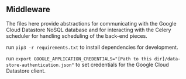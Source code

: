 ## Middleware ##

The files here provide abstractions for communicating with the Google Cloud Datastore NoSQL database and for interacting with the Celery scheduler for handling scheduling of the back-end pieces. 

run `pip3 -r requirements.txt` to install dependencies for development. 

run `export GOOGLE_APPLICATION_CREDENTIALS="[Path to this dir]/data-store-authentication.json"` to set credentials for the Google Cloud Datastore client.
